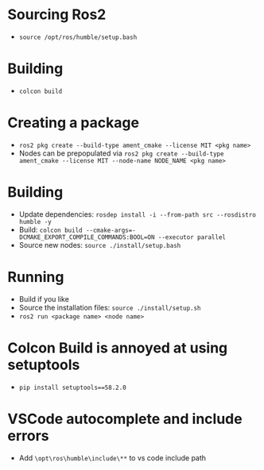  # Sourcing Ros2
 * `source /opt/ros/humble/setup.bash`
 # Building 
 * `colcon build`
 # Creating a package
 * `ros2 pkg create --build-type ament_cmake --license MIT <pkg name>`
 * Nodes can be prepopulated via  `ros2 pkg create --build-type ament_cmake --license MIT --node-name NODE_NAME <pkg name>`
 # Building
 * Update dependencies: `rosdep install -i --from-path src --rosdistro humble -y`
 * Build: `colcon build --cmake-args=-DCMAKE_EXPORT_COMPILE_COMMANDS:BOOL=ON --executor parallel`
 * Source new nodes: `source ./install/setup.bash`
 # Running
 * Build if you like
 * Source the installation files: `source ./install/setup.sh`
 * `ros2 run <package name> <node name>`
 # Colcon Build is annoyed at using setuptools
 * `pip install setuptools==58.2.0`
 # VSCode autocomplete and include errors
 * Add `\opt\ros\humble\include\**` to vs code include path
